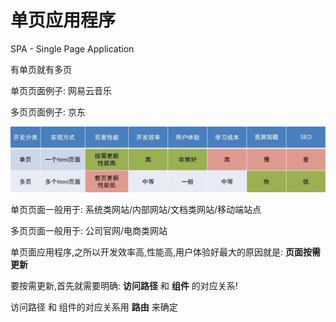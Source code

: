# 单页应用程序

SPA - Single Page Application

有单页就有多页

单页页面例子: 网易云音乐

多页页面例子: 京东

![图片](_media/单页应用程序/1.png)

单页页面一般用于: 系统类网站/内部网站/文档类网站/移动端站点

多页页面一般用于: 公司官网/电商类网站

单页面应用程序,之所以开发效率高,性能高,用户体验好最大的原因就是: **页面按需更新**

要按需更新,首先就需要明确: **访问路径** 和 **组件** 的对应关系!

访问路径 和 组件的对应关系用 **路由** 来确定